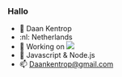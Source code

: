 ### Hallo

- :boy: Daan Kentrop 
- :nl: Netherlands 
- 🔭 Working on ![](https://bijlesvinden.nl) 
- 🌱 Javascript & Node.js 
- 📫 Daankentrop@gmail.com 



